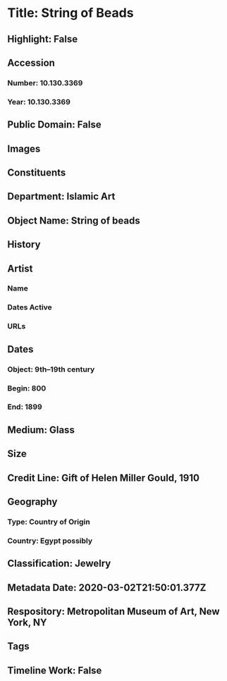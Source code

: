 # Title: String of Beads
## Highlight: False
## Accession
### Number: 10.130.3369
### Year: 10.130.3369
## Public Domain: False
## Images
## Constituents
## Department: Islamic Art
## Object Name: String of beads
## History
## Artist
### Name
### Dates Active
### URLs
## Dates
### Object: 9th–19th century
### Begin: 800
### End: 1899
## Medium: Glass
## Size
## Credit Line: Gift of Helen Miller Gould, 1910
## Geography
### Type: Country of Origin
### Country: Egypt possibly
## Classification: Jewelry
## Metadata Date: 2020-03-02T21:50:01.377Z
## Respository: Metropolitan Museum of Art, New York, NY
## Tags
## Timeline Work: False